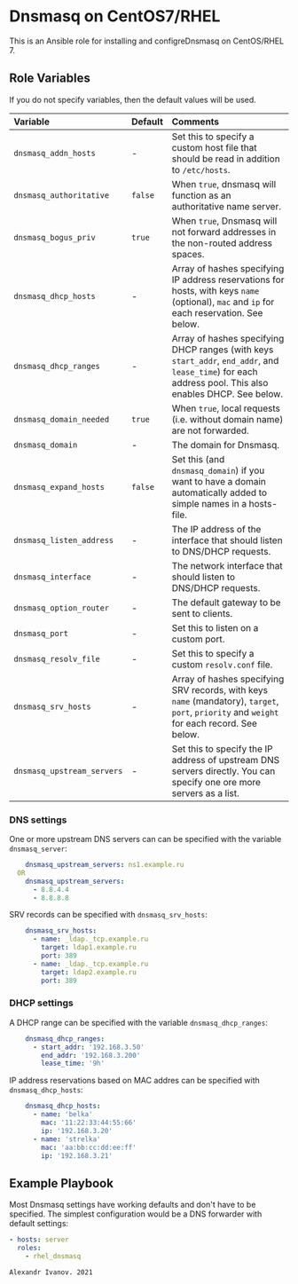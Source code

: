 # Dnsmasq on CentOS7/RHEL

This is an Ansible role for installing and configreDnsmasq on CentOS/RHEL 7.

## Role Variables

If you do not specify variables, then the default values will be used.

| Variable                   | Default | Comments                                                                                                                                                  |
| :---                       | :---    | :---                                                                                                                                                      |
| `dnsmasq_addn_hosts`       | -       | Set this to specify a custom host file that should be read in addition to `/etc/hosts`.                                                                   |
| `dnsmasq_authoritative`    | `false` | When `true`, dnsmasq will function as an authoritative name server.                                                                                       |
| `dnsmasq_bogus_priv`       | `true`  | When `true`, Dnsmasq will not forward addresses in the non-routed address spaces.                                                                         |
| `dnsmasq_dhcp_hosts`       | -       | Array of hashes specifying IP address reservations for hosts, with keys `name` (optional), `mac` and `ip` for each reservation. See below.             |
| `dnsmasq_dhcp_ranges`      | -       | Array of hashes specifying DHCP ranges (with keys `start_addr`, `end_addr`, and `lease_time`) for each address pool. This also enables DHCP. See below. |
| `dnsmasq_domain_needed`    | `true`  | When `true`, local requests (i.e. without domain name) are not forwarded.                                                                                 |
| `dnsmasq_domain`           | -       | The domain for Dnsmasq.                                                                                                                                   |
| `dnsmasq_expand_hosts`     | `false` | Set this (and `dnsmasq_domain`) if you want to have a domain automatically added to simple names in a hosts-file.                                         |
| `dnsmasq_listen_address`   | -       | The IP address of the interface that should listen to DNS/DHCP requests.                                                                                  |
| `dnsmasq_interface`        | -       | The network interface that should listen to DNS/DHCP requests.                                                                                            |
| `dnsmasq_option_router`    | -       | The default gateway to be sent to clients.                                                                                                                |
| `dnsmasq_port`             | -       | Set this to listen on a custom port.                                                                                                                      |
| `dnsmasq_resolv_file`      | -       | Set this to specify a custom `resolv.conf` file.                                                                                                          |
| `dnsmasq_srv_hosts`        | -       | Array of hashes specifying SRV records, with keys `name` (mandatory), `target`, `port`, `priority` and `weight` for each record. See below.              |
| `dnsmasq_upstream_servers` | -       | Set this to specify the IP address of upstream DNS servers directly. You can specify one ore more servers as a list.                                    |


### DNS settings

One or more upstream DNS servers can can be specified with the variable `dnsmasq_server`:

```Yaml
    dnsmasq_upstream_servers: ns1.example.ru
  OR
    dnsmasq_upstream_servers:
      - 8.8.4.4
      - 8.8.8.8
```

SRV records can be specified with `dnsmasq_srv_hosts`:

```Yaml
    dnsmasq_srv_hosts:
      - name: _ldap._tcp.example.ru
        target: ldap1.example.ru
        port: 389
      - name: _ldap._tcp.example.ru
        target: ldap2.example.ru
        port: 389
```

### DHCP settings

A DHCP range can be specified with the variable `dnsmasq_dhcp_ranges`:

```Yaml
    dnsmasq_dhcp_ranges:
      - start_addr: '192.168.3.50'
        end_addr: '192.168.3.200'
        lease_time: '9h'
```

IP address reservations based on MAC addres can be specified with `dnsmasq_dhcp_hosts`:

```Yaml
    dnsmasq_dhcp_hosts:
      - name: 'belka'
        mac: '11:22:33:44:55:66'
        ip: '192.168.3.20'
      - name: 'strelka'
        mac: 'aa:bb:cc:dd:ee:ff'
        ip: '192.168.3.21'
```

## Example Playbook

Most Dnsmasq settings have working defaults and don't have to be specified. The simplest configuration would be a DNS forwarder with default settings:

```Yaml
- hosts: server
  roles:
    - rhel_dnsmasq
```

`Alexandr Ivanov. 2021`
